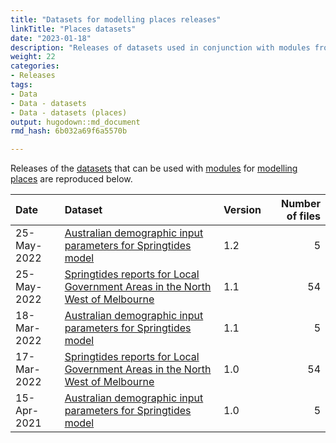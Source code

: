 ```yaml
---
title: "Datasets for modelling places releases"
linkTitle: "Places datasets"
date: "2023-01-18"
description: "Releases of datasets used in conjunction with modules from the Springtides model of places."
weight: 22
categories: 
- Releases
tags: 
- Data
- Data - datasets
- Data - datasets (places)
output: hugodown::md_document
rmd_hash: 6b032a69f6a5570b

---
```


Releases of the [datasets](/docs/model/datasets/) that can be used with [modules](/docs/getting-started/concepts/module/) for [modelling places](/docs/model/modules/using-modules/places/) are reproduced below.

<html>


<body>






<div id="header">




</div>


<table class="table table-striped" style="margin-left: auto; margin-right: auto;">
<thead>
<tr>
<th style="text-align:left;">
Date
</th>
<th style="text-align:left;">
Dataset
</th>
<th style="text-align:left;">
Version
</th>
<th style="text-align:right;">
Number of files
</th>
</tr>
</thead>
<tbody>
<tr>
<td style="text-align:left;">
25-May-2022
</td>
<td style="text-align:left;">
<a href="https://doi.org/https://doi.org/10.7910/DVN/JHSCDJ" style="     ">Australian
demographic input parameters for Springtides model</a>
</td>
<td style="text-align:left;">
1.2
</td>
<td style="text-align:right;">
5
</td>
</tr>
<tr>
<td style="text-align:left;">
25-May-2022
</td>
<td style="text-align:left;">
<a href="https://doi.org/https://doi.org/10.7910/DVN/V3OKZV" style="     ">Springtides
reports for Local Government Areas in the North West of Melbourne</a>
</td>
<td style="text-align:left;">
1.1
</td>
<td style="text-align:right;">
54
</td>
</tr>
<tr>
<td style="text-align:left;">
18-Mar-2022
</td>
<td style="text-align:left;">
<a href="https://doi.org/https://doi.org/10.7910/DVN/JHSCDJ" style="     ">Australian
demographic input parameters for Springtides model</a>
</td>
<td style="text-align:left;">
1.1
</td>
<td style="text-align:right;">
5
</td>
</tr>
<tr>
<td style="text-align:left;">
17-Mar-2022
</td>
<td style="text-align:left;">
<a href="https://doi.org/https://doi.org/10.7910/DVN/V3OKZV" style="     ">Springtides
reports for Local Government Areas in the North West of Melbourne</a>
</td>
<td style="text-align:left;">
1.0
</td>
<td style="text-align:right;">
54
</td>
</tr>
<tr>
<td style="text-align:left;">
15-Apr-2021
</td>
<td style="text-align:left;">
<a href="https://doi.org/https://doi.org/10.7910/DVN/JHSCDJ" style="     ">Australian
demographic input parameters for Springtides model</a>
</td>
<td style="text-align:left;">
1.0
</td>
<td style="text-align:right;">
5
</td>
</tr>
</tbody>
</table>





<script>

// add bootstrap table styles to pandoc tables
function bootstrapStylePandocTables() {
  $('tr.odd').parent('tbody').parent('table').addClass('table table-condensed');
}
$(document).ready(function () {
  bootstrapStylePandocTables();
});


</script>

<!-- tabsets -->

<script>
$(document).ready(function () {
  window.buildTabsets("TOC");
});

$(document).ready(function () {
  $('.tabset-dropdown > .nav-tabs > li').click(function () {
    $(this).parent().toggleClass('nav-tabs-open');
  });
});
</script>

<!-- code folding -->


<!-- dynamically load mathjax for compatibility with self-contained -->
<script>
  (function () {
    var script = document.createElement("script");
    script.type = "text/javascript";
    script.src  = "https://mathjax.rstudio.com/latest/MathJax.js?config=TeX-AMS-MML_HTMLorMML";
    document.getElementsByTagName("head")[0].appendChild(script);
  })();
</script>

</body>
</html>

